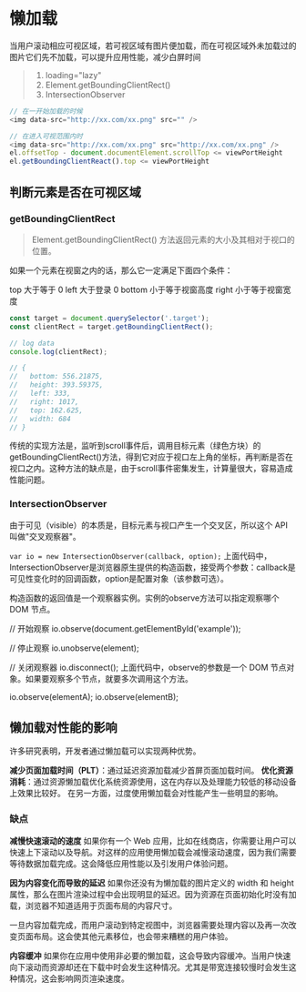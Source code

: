 # 懒加载

当用户滚动相应可视区域，若可视区域有图片便加载，而在可视区域外未加载过的图片它们先不加载，可以提升应用性能，减少白屏时间
>
>1. loading="lazy"
>2. Element.getBoundingClientRect()
>3. IntersectionObserver

```js
// 在一开始加载的时候
<img data-src="http://xx.com/xx.png" src="" />

// 在进入可视范围内时
<img data-src="http://xx.com/xx.png" src="http://xx.com/xx.png" />
el.offsetTop - document.documentElement.scrollTop <= viewPortHeight
el.getBoundingClientReact().top <= viewPortHeight
```

## 判断元素是否在可视区域

### getBoundingClientRect

>Element.getBoundingClientRect() 方法返回元素的大小及其相对于视口的位置。

如果一个元素在视窗之内的话，那么它一定满足下面四个条件：

top 大于等于 0
left 大于登录 0
bottom 小于等于视窗高度
right 小于等于视窗宽度

```js
const target = document.querySelector('.target');
const clientRect = target.getBoundingClientRect();

// log data
console.log(clientRect);

// {
//   bottom: 556.21875,
//   height: 393.59375,
//   left: 333,
//   right: 1017,
//   top: 162.625,
//   width: 684
// }
```

传统的实现方法是，监听到scroll事件后，调用目标元素（绿色方块）的getBoundingClientRect()方法，得到它对应于视口左上角的坐标，再判断是否在视口之内。这种方法的缺点是，由于scroll事件密集发生，计算量很大，容易造成性能问题。

### IntersectionObserver

由于可见（visible）的本质是，目标元素与视口产生一个交叉区，所以这个 API 叫做"交叉观察器"。

`var io = new IntersectionObserver(callback, option);`
上面代码中，IntersectionObserver是浏览器原生提供的构造函数，接受两个参数：callback是可见性变化时的回调函数，option是配置对象（该参数可选）。

构造函数的返回值是一个观察器实例。实例的observe方法可以指定观察哪个 DOM 节点。

// 开始观察
io.observe(document.getElementById('example'));

// 停止观察
io.unobserve(element);

// 关闭观察器
io.disconnect();
上面代码中，observe的参数是一个 DOM 节点对象。如果要观察多个节点，就要多次调用这个方法。

io.observe(elementA);
io.observe(elementB);

## 懒加载对性能的影响

许多研究表明，开发者通过懒加载可以实现两种优势。

**减少页面加载时间（PLT）**：通过延迟资源加载减少首屏页面加载时间。
**优化资源消耗**：通过资源懒加载优化系统资源使用，这在内存以及处理能力较低的移动设备上效果比较好。
在另一方面，过度使用懒加载会对性能产生一些明显的影响。

### 缺点

**减慢快速滚动的速度**
如果你有一个 Web 应用，比如在线商店，你需要让用户可以快速上下滚动以及导航。对这样的应用使用懒加载会减慢滚动速度，因为我们需要等待数据加载完成。这会降低应用性能以及引发用户体验问题。

**因为内容变化而导致的延迟**
如果你还没有为懒加载的图片定义的 width 和 height 属性，那么在图片渲染过程中会出现明显的延迟。因为资源在页面初始化时没有加载，浏览器不知道适用于页面布局的内容尺寸。

一旦内容加载完成，而用户滚动到特定视图中，浏览器需要处理内容以及再一次改变页面布局。这会使其他元素移位，也会带来糟糕的用户体验。

**内容缓冲**
如果你在应用中使用非必要的懒加载，这会导致内容缓冲。当用户快速向下滚动而资源却还在下载中时会发生这种情况。尤其是带宽连接较慢时会发生这种情况，这会影响网页渲染速度。
